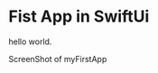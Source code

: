 # Fist App in SwiftUi

hello world.

ScreenShot of myFirstApp 
<a href="https://drive.google.com/drive/folders/1k50KJNimBh0_sqflCY9KcaSoVDTWCI86"></a>
